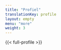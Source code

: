 ```yaml
---
title: "Profiel"
translationKey: profile
layout: empty
menu: "more"
weight: 3
---
```


{{< full-profile >}}
